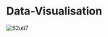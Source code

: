 # Data-Visualisation


![62uti7](https://user-images.githubusercontent.com/91286534/151307208-752b26e9-74f3-4b48-b192-f536882f8630.gif)
